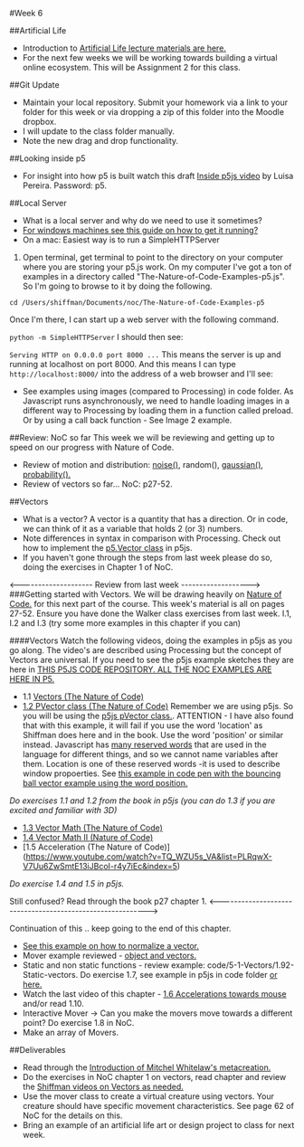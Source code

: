 #Week 6

##Artificial Life
* Introduction to [Artificial Life lecture materials are here.](https://github.com/tegacodes/Drawing-Seeing-Moving-with-Code/blob/gh-pages/docs/lectures/L-5.md) 
* For the next few weeks we will be working towards building a virtual online ecosystem. This will be Assignment 2 for this class. 

##Git Update
* Maintain your local repository. Submit your homework via a link to your folder for this week or via dropping a zip of this folder into the Moodle dropbox.
*  I will update to the class folder manually. 
*  Note the new drag and drop functionality.

##Looking inside p5
* For insight into how p5 is built watch this draft [Inside p5js video](https://vimeo.com/142953316) by Luisa Pereira. Password: p5.

##Local Server

* What is a local server and why do we need to use it sometimes?
* [For windows machines see this guide on how to get it running?](https://github.com/processing/p5.js/wiki/Local-server) 
* On a mac:
Easiest way is to run a SimpleHTTPServer
1) Open terminal, get terminal to point to the directory on your computer where you are storing your p5.js work. On my computer I've got a ton of examples in a directory called "The-Nature-of-Code-Examples-p5.js". So I'm going to browse to it by doing the following.

```cd /Users/shiffman/Documents/noc/The-Nature-of-Code-Examples-p5```

Once I'm there, I can start up a web server with the following command.

```python -m SimpleHTTPServer```
I should then see:

```Serving HTTP on 0.0.0.0 port 8000 ...```
This means the server is up and running at localhost on port 8000. And this means I can type ```http://localhost:8000/``` into the address of a web browser and I'll see:

* See examples using images (compared to Processing) in code folder. As Javascript runs asynchronously, we need to handle loading images in a different way to Processing by loading them in a function called preload. Or by using a call back function - See Image 2 example. 

##Review: NoC so far
This week we will be reviewing and getting up to speed on our progress with Nature of Code. 

* Review of motion and distribution: [noise()](http://codepen.io/tega/pen/MKMQxX?editors=0010), random(), [gaussian()](http://codepen.io/tega/pen/RrzQdr?editors=0010#), [probability().](http://codepen.io/pen/?editors=0010)
* Review of vectors so far...  NoC: p27-52.

##Vectors

* What is a vector? A vector is a quantity that has a direction. Or in code, we can think of it as a variable that holds 2 (or 3) numbers. 
* Note differences in syntax in comparison with Processing. Check out how to implement the [p5.Vector class](http://p5js.org/reference/#/p5.Vector) in p5js. 
* If you haven't gone through the steps from last week please do so, doing the exercises in Chapter 1 of NoC.

<-------------------- Review from last week ------------------->
###Getting started with Vectors.
We will be drawing heavily on [Nature of Code.](http://natureofcode.com/) for this next part of the course. This week's material is all on pages 27-52.
Ensure you have done the Walker class exercises from last week. I.1, I.2 and I.3 (try some more examples in this chapter if you can)

####Vectors
Watch the following videos, doing the examples in p5js as you go along. The video's are described using Processing but the concept of Vectors are universal.
If you need to see the p5js example sketches they are here in [THIS P5JS CODE REPOSITORY. ALL THE NOC EXAMPLES ARE HERE IN P5.](https://github.com/shiffman/The-Nature-of-Code-Examples-p5.js/tree/master/chp01_vectors)

* 1.1 [Vectors (The Nature of Code)](https://vimeo.com/58734251)
* [1.2 PVector class (The Nature of Code)](https://www.youtube.com/watch?v=7nTLzLf7jUg) Remember we are using p5js. So you will be using the [p5js pVector class.](http://p5js.org/reference/#/p5.Vector). ATTENTION - I have also found that with this example, it will fail if you use the word 'location' as Shiffman does here and in the book. Use the word 'position' or similar instead. Javascript has [many reserved words](http://www.w3schools.com/js/js_reserved.asp) that are used in the language for different things, and so we cannot name variables after them. Location is one of these reserved words -it is used to describe window propoerties. See [this example in code pen with the bouncing ball vector example using the word position.](http://codepen.io/tega/pen/zrQXOo?editors=0010)

*Do exercises 1.1 and 1.2 from the book in p5js (you can do 1.3 if you are excited and familiar with 3D)*

* [1.3 Vector Math (The Nature of Code)](https://www.youtube.com/watch?v=s6b1_3bNCxk)
* [1.4 Vector Math II (Nature of Code)](https://www.youtube.com/watch?v=uHusbFmq-4I)
* [1.5 Acceleration (The Nature of Code)] (https://www.youtube.com/watch?v=TQ_WZU5s_VA&list=PLRqwX-V7Uu6ZwSmtE13iJBcoI-r4y7iEc&index=5)

*Do exercise 1.4 and 1.5 in p5js.*

Still confused? Read through the book p27 chapter 1.
<---------------------------------------------------------->

Continuation of this .. keep going to the end of this chapter. 

* [See this example on how to normalize a vector.](http://codepen.io/tega/pen/EPBQzM?editors=0010#)
* Mover example reviewed - [object and vectors.](http://codepen.io/tega/pen/jWjZjZ?editors=0010)
* Static and non static functions - review example: code/5-1-Vectors/1.92-Static-vectors. Do exercise 1.7, see example in p5js in code folder [or here.](http://codepen.io/tega/pen/xZoyWm?editors=0011)
* Watch the last video of this chapter - [1.6 Accelerations towards mouse  ](https://www.youtube.com/watch?v=mWJkvxQXIa8&list=PLRqwX-V7Uu6ZwSmtE13iJBcoI-r4y7iEc) and/or read 1.10.
* Interactive Mover -> Can you make the movers move towards a different point? Do exercise 1.8 in NoC. 
* Make an array of Movers. 

##Deliverables

* Read through the [Introduction of Mitchel Whitelaw's metacreation.](https://github.com/tegacodes/Drawing-Seeing-Moving-with-Code/blob/gh-pages/docs/readings/mitchell-whitelaw-metacreation-art-and-artificial-life.pdf)
* Do the exercises in NoC chapter 1 on vectors, read chapter and review the [Shiffman videos on Vectors as needed.](https://www.youtube.com/watch?v=mWJkvxQXIa8&list=PLRqwX-V7Uu6ZwSmtE13iJBcoI-r4y7iEc) 
* Use the mover class to create a virtual creature using vectors. Your creature should have specific movement characteristics. See page 62 of NoC for the details on this. 
* Bring an example of an artificial life art or design project to class for next week.
